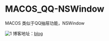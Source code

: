# MACOS_QQ-NSWindow
MACOS 类似于QQ抽屉功能，NSWindow

![1](https://github.com/shibiao/MACOS_QQ-NSWindow/blob/master/1.png)
博客地址：[blog](http://www.jianshu.com/p/c2466c67be32)
